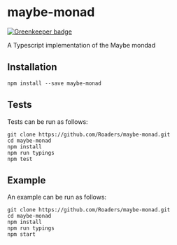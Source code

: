 # maybe-monad

[![Greenkeeper badge](https://badges.greenkeeper.io/Roaders/maybe-monad.svg)](https://greenkeeper.io/)

A Typescript implementation of the Maybe mondad

## Installation

`npm install --save maybe-monad`

## Tests

Tests can be run as follows:

```
git clone https://github.com/Roaders/maybe-monad.git
cd maybe-monad
npm install
npm run typings
npm test
```

## Example
An example can be run as follows:

```
git clone https://github.com/Roaders/maybe-monad.git
cd maybe-monad
npm install
npm run typings
npm start
```